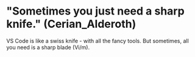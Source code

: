 # "Sometimes you just need a sharp knife." (Cerian_Alderoth)

VS Code is like a swiss knife - with all the fancy tools. But sometimes, all you need is a sharp blade (Vi/m).
